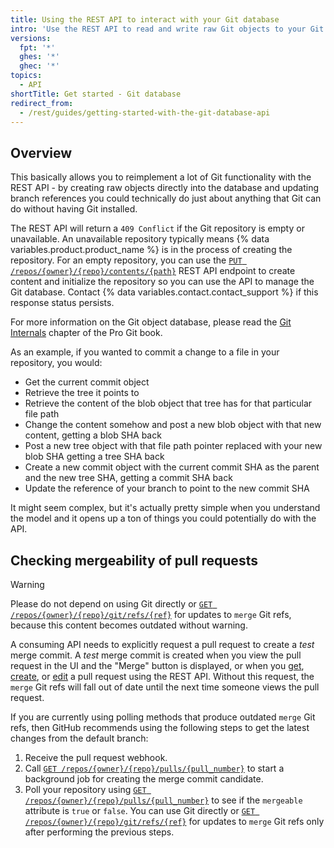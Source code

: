 ```yaml
---
title: Using the REST API to interact with your Git database
intro: 'Use the REST API to read and write raw Git objects to your Git database on {% data variables.product.product_name %} and to list and update your references (branch heads and tags).'
versions:
  fpt: '*'
  ghes: '*'
  ghec: '*'
topics:
  - API
shortTitle: Get started - Git database
redirect_from:
  - /rest/guides/getting-started-with-the-git-database-api
---
```


## Overview

This basically allows you to reimplement a lot of Git functionality with the REST API - by creating raw objects directly into the database and updating branch references you could technically do just about anything that Git can do without having Git installed.

The REST API will return a `409 Conflict` if the Git repository is empty
or unavailable. An unavailable repository typically means {% data variables.product.product_name %} is in the process of creating the repository. For an empty repository, you can use the [`PUT /repos/{owner}/{repo}/contents/{path}`](/rest/repos/contents#create-or-update-file-contents) REST API endpoint to create content and initialize the repository so you can use the API to manage the Git database. Contact {% data variables.contact.contact_support %} if this response status persists.

For more information on the Git object database, please read the
[Git Internals](https://git-scm.com/book/en/v2/Git-Internals-Plumbing-and-Porcelain) chapter of
the Pro Git book.

As an example, if you wanted to commit a change to a file in your
repository, you would:

* Get the current commit object
* Retrieve the tree it points to
* Retrieve the content of the blob object that tree has for that particular file path
* Change the content somehow and post a new blob object with that new content, getting a blob SHA back
* Post a new tree object with that file path pointer replaced with your new blob SHA getting a tree SHA back
* Create a new commit object with the current commit SHA as the parent and the new tree SHA, getting a commit SHA back
* Update the reference of your branch to point to the new commit SHA

It might seem complex, but it's actually pretty simple when you understand
the model and it opens up a ton of things you could potentially do with the API.

## Checking mergeability of pull requests

> [!WARNING]
> Please do not depend on using Git directly or [`GET /repos/{owner}/{repo}/git/refs/{ref}`](/rest/git/refs#get-a-reference) for updates to `merge` Git refs, because this content becomes outdated without warning.

A consuming API needs to explicitly request a pull request to create a _test_ merge commit. A _test_ merge commit is created when you view the pull request in the UI and the "Merge" button is displayed, or when you [get](/rest/pulls/pulls#get-a-pull-request), [create](/rest/pulls/pulls#create-a-pull-request), or [edit](/rest/pulls#update-a-pull-request) a pull request using the REST API. Without this request, the `merge` Git refs will fall out of date until the next time someone views the pull request.

If you are currently using polling methods that produce outdated `merge` Git refs, then GitHub recommends using the following steps to get the latest changes from the default branch:

1. Receive the pull request webhook.
1. Call [`GET /repos/{owner}/{repo}/pulls/{pull_number}`](/rest/pulls/pulls#get-a-pull-request) to start a background job for creating the merge commit candidate.
1. Poll your repository using [`GET /repos/{owner}/{repo}/pulls/{pull_number}`](/rest/pulls/pulls#get-a-pull-request) to see if the `mergeable` attribute is `true` or `false`. You can use Git directly or [`GET /repos/{owner}/{repo}/git/refs/{ref}`](/rest/git/refs#get-a-reference) for updates to `merge` Git refs only after performing the previous steps.

